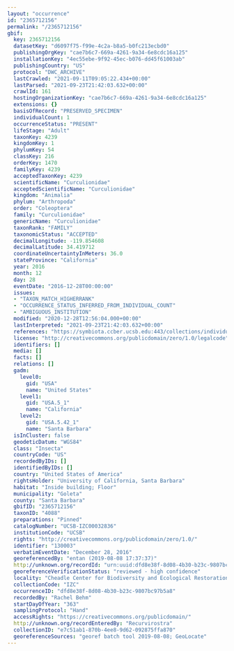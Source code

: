 ```yaml
---
layout: "occurrence"
id: "2365712156"
permalink: "/2365712156"
gbif:
  key: 2365712156
  datasetKey: "d6097f75-f99e-4c2a-b8a5-b0fc213ecbd0"
  publishingOrgKey: "cae7b6c7-669a-4261-9a34-6e8cdc16a125"
  installationKey: "4ec55ebe-9f92-45ec-b076-dd45f61003ab"
  publishingCountry: "US"
  protocol: "DWC_ARCHIVE"
  lastCrawled: "2021-09-11T09:05:22.434+00:00"
  lastParsed: "2021-09-23T21:42:03.632+00:00"
  crawlId: 161
  hostingOrganizationKey: "cae7b6c7-669a-4261-9a34-6e8cdc16a125"
  extensions: {}
  basisOfRecord: "PRESERVED_SPECIMEN"
  individualCount: 1
  occurrenceStatus: "PRESENT"
  lifeStage: "Adult"
  taxonKey: 4239
  kingdomKey: 1
  phylumKey: 54
  classKey: 216
  orderKey: 1470
  familyKey: 4239
  acceptedTaxonKey: 4239
  scientificName: "Curculionidae"
  acceptedScientificName: "Curculionidae"
  kingdom: "Animalia"
  phylum: "Arthropoda"
  order: "Coleoptera"
  family: "Curculionidae"
  genericName: "Curculionidae"
  taxonRank: "FAMILY"
  taxonomicStatus: "ACCEPTED"
  decimalLongitude: -119.854608
  decimalLatitude: 34.419712
  coordinateUncertaintyInMeters: 36.0
  stateProvince: "California"
  year: 2016
  month: 12
  day: 28
  eventDate: "2016-12-28T00:00:00"
  issues:
  - "TAXON_MATCH_HIGHERRANK"
  - "OCCURRENCE_STATUS_INFERRED_FROM_INDIVIDUAL_COUNT"
  - "AMBIGUOUS_INSTITUTION"
  modified: "2020-12-28T12:56:04.000+00:00"
  lastInterpreted: "2021-09-23T21:42:03.632+00:00"
  references: "https://symbiota.ccber.ucsb.edu:443/collections/individual/index.php?occid=130003"
  license: "http://creativecommons.org/publicdomain/zero/1.0/legalcode"
  identifiers: []
  media: []
  facts: []
  relations: []
  gadm:
    level0:
      gid: "USA"
      name: "United States"
    level1:
      gid: "USA.5_1"
      name: "California"
    level2:
      gid: "USA.5.42_1"
      name: "Santa Barbara"
  isInCluster: false
  geodeticDatum: "WGS84"
  class: "Insecta"
  countryCode: "US"
  recordedByIDs: []
  identifiedByIDs: []
  country: "United States of America"
  rightsHolder: "University of California, Santa Barbara"
  habitat: "Inside building; Floor"
  municipality: "Goleta"
  county: "Santa Barbara"
  gbifID: "2365712156"
  taxonID: "4088"
  preparations: "Pinned"
  catalogNumber: "UCSB-IZC00032836"
  institutionCode: "UCSB"
  rights: "http://creativecommons.org/publicdomain/zero/1.0/"
  identifier: "130003"
  verbatimEventDate: "December 28, 2016"
  georeferencedBy: "entan (2019-08-08 17:37:37)"
  http://unknown.org/recordId: "urn:uuid:dfd8e38f-8d08-4b30-b23c-9807bc97b5a8"
  georeferenceVerificationStatus: "reviewed - high confidence"
  locality: "Cheadle Center for Biodiversity and Ecological Restoration"
  collectionCode: "IZC"
  occurrenceID: "dfd8e38f-8d08-4b30-b23c-9807bc97b5a8"
  recordedBy: "Rachel Behm"
  startDayOfYear: "363"
  samplingProtocol: "Hand"
  accessRights: "https://creativecommons.org/publicdomain/"
  http://unknown.org/recordEnteredBy: "Recurvirostra"
  collectionID: "e7c51ab1-870b-4ee8-9d62-092875ffa870"
  georeferenceSources: "georef batch tool 2019-08-08; GeoLocate"
---
```

